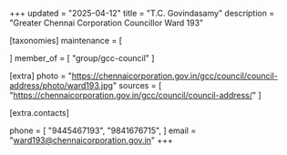 +++
updated = "2025-04-12"
title = "T.C. Govindasamy"
description = "Greater Chennai Corporation Councillor Ward 193"

[taxonomies]
maintenance = [

]
member_of = [
    "group/gcc-council"
]

[extra]
photo = "https://chennaicorporation.gov.in/gcc/council/council-address/photo/ward193.jpg"
sources = [
    "https://chennaicorporation.gov.in/gcc/council/council-address/"
]

[extra.contacts]

phone = [
    "9445467193",
    "9841676715",
    ]
email = "ward193@chennaicorporation.gov.in"
+++